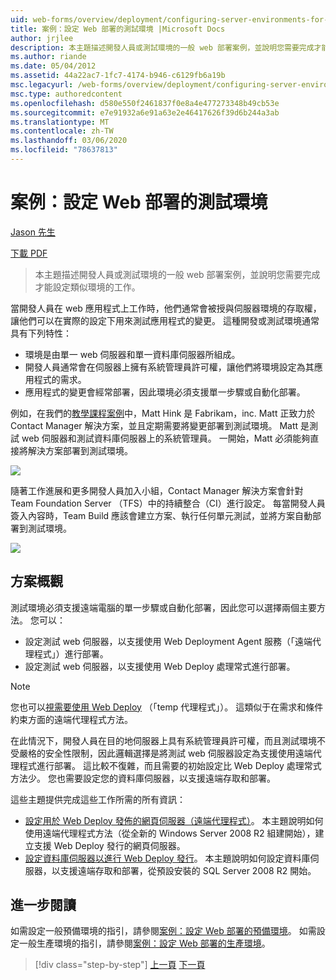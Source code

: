 ```yaml
---
uid: web-forms/overview/deployment/configuring-server-environments-for-web-deployment/scenario-configuring-a-test-environment-for-web-deployment
title: 案例：設定 Web 部署的測試環境 |Microsoft Docs
author: jrjlee
description: 本主題描述開發人員或測試環境的一般 web 部署案例，並說明您需要完成才能設定 si 的工作 。
ms.author: riande
ms.date: 05/04/2012
ms.assetid: 44a22ac7-1fc7-4174-b946-c6129fb6a19b
msc.legacyurl: /web-forms/overview/deployment/configuring-server-environments-for-web-deployment/scenario-configuring-a-test-environment-for-web-deployment
msc.type: authoredcontent
ms.openlocfilehash: d580e550f2461837f0e8a4e477273348b49cb53e
ms.sourcegitcommit: e7e91932a6e91a63e2e46417626f39d6b244a3ab
ms.translationtype: MT
ms.contentlocale: zh-TW
ms.lasthandoff: 03/06/2020
ms.locfileid: "78637813"
---
```

# <a name="scenario-configuring-a-test-environment-for-web-deployment"></a>案例：設定 Web 部署的測試環境

[Jason 先生](https://github.com/jrjlee)

[下載 PDF](https://msdnshared.blob.core.windows.net/media/MSDNBlogsFS/prod.evol.blogs.msdn.com/CommunityServer.Blogs.Components.WeblogFiles/00/00/00/63/56/8130.DeployingWebAppsInEnterpriseScenarios.pdf)

> 本主題描述開發人員或測試環境的一般 web 部署案例，並說明您需要完成才能設定類似環境的工作。

當開發人員在 web 應用程式上工作時，他們通常會被授與伺服器環境的存取權，讓他們可以在實際的設定下用來測試應用程式的變更。 這種開發或測試環境通常具有下列特性：

- 環境是由單一 web 伺服器和單一資料庫伺服器所組成。
- 開發人員通常會在伺服器上擁有系統管理員許可權，讓他們將環境設定為其應用程式的需求。
- 應用程式的變更會經常部署，因此環境必須支援單一步驟或自動化部署。

例如，在我們的[教學課程案例](../deploying-web-applications-in-enterprise-scenarios/enterprise-web-deployment-scenario-overview.md)中，Matt Hink 是 Fabrikam，inc. Matt 正致力於 Contact Manager 解決方案，並且定期需要將變更部署到測試環境。 Matt 是測試 web 伺服器和測試資料庫伺服器上的系統管理員。 一開始，Matt 必須能夠直接將解決方案部署到測試環境。

![](scenario-configuring-a-test-environment-for-web-deployment/_static/image1.png)

隨著工作進展和更多開發人員加入小組，Contact Manager 解決方案會針對 Team Foundation Server （TFS）中的持續整合（CI）進行設定。 每當開發人員簽入內容時，Team Build 應該會建立方案、執行任何單元測試，並將方案自動部署到測試環境。

![](scenario-configuring-a-test-environment-for-web-deployment/_static/image2.png)

## <a name="solution-overview"></a>方案概觀

測試環境必須支援遠端電腦的單一步驟或自動化部署，因此您可以選擇兩個主要方法。 您可以：

- 設定測試 web 伺服器，以支援使用 Web Deployment Agent 服務（「遠端代理程式」）進行部署。
- 設定測試 web 伺服器，以支援使用 Web Deploy 處理常式進行部署。

> [!NOTE]
> 您也可以[視需要使用 Web Deploy](https://technet.microsoft.com/library/ee517345(WS.10).aspx) （「temp 代理程式」）。 這類似于在需求和條件約束方面的遠端代理程式方法。

在此情況下，開發人員在目的地伺服器上具有系統管理員許可權，而且測試環境不受嚴格的安全性限制，因此邏輯選擇是將測試 web 伺服器設定為支援使用遠端代理程式進行部署。 這比較不復雜，而且需要的初始設定比 Web Deploy 處理常式方法少。 您也需要設定您的資料庫伺服器，以支援遠端存取和部署。

這些主題提供完成這些工作所需的所有資訊：

- [設定用於 Web Deploy 發佈的網頁伺服器（遠端代理程式）](configuring-a-web-server-for-web-deploy-publishing-remote-agent.md)。 本主題說明如何使用遠端代理程式方法（從全新的 Windows Server 2008 R2 組建開始），建立支援 Web Deploy 發行的網頁伺服器。
- [設定資料庫伺服器以進行 Web Deploy 發行](configuring-a-database-server-for-web-deploy-publishing.md)。 本主題說明如何設定資料庫伺服器，以支援遠端存取和部署，從預設安裝的 SQL Server 2008 R2 開始。

## <a name="further-reading"></a>進一步閱讀

如需設定一般預備環境的指引，請參閱[案例：設定 Web 部署的預備環境](scenario-configuring-a-staging-environment-for-web-deployment.md)。 如需設定一般生產環境的指引，請參閱[案例：設定 Web 部署的生產環境](scenario-configuring-a-production-environment-for-web-deployment.md)。

> [!div class="step-by-step"]
> [上一頁](choosing-the-right-approach-to-web-deployment.md)
> [下一頁](scenario-configuring-a-staging-environment-for-web-deployment.md)
